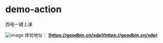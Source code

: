 # demo-action

西电一键上课

![image](https://user-images.githubusercontent.com/57853678/139127395-765a6d16-7845-46cf-9cdf-76ecd421c1a4.png)
体验地址： __[https://goodbin.cn/xdp](https://goodbin.cn/xdp)__
